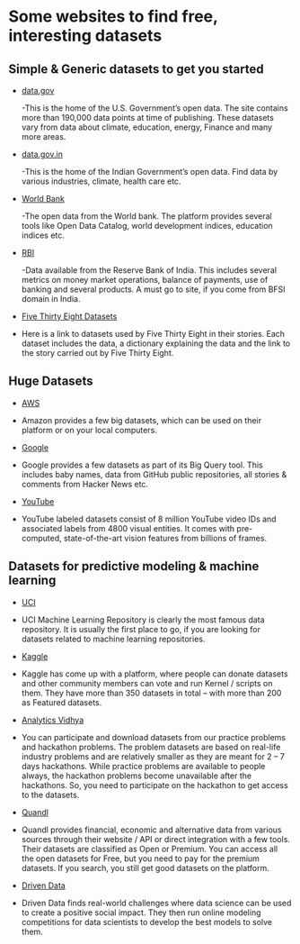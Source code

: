 # Some websites to find free, interesting datasets

## Simple & Generic datasets to get you started

* [data.gov](https://www.data.gov)

  -This is the home of the U.S. Government’s open data. The site contains more than 190,000 data points at time of publishing. 
These datasets vary from data about climate, education, energy, Finance and many more areas.

* [data.gov.in](https://data.gov.in)

  -This is the home of the Indian Government’s open data. Find data by various industries, climate, health care etc.

* [World Bank](https://data.worldbank.org)

  -The open data from the World bank. The platform provides several tools like Open Data Catalog, world development indices, education indices etc.

* [RBI](https://rbi.org.in/Scripts/Statistics.aspx)

  -Data available from the Reserve Bank of India. This includes several metrics on money market operations, balance of payments, use of banking and several products. A must go to site, if you come from BFSI domain in India.

* [Five Thirty Eight Datasets](https://github.com/fivethirtyeight/data)

- Here is a link to datasets used by Five Thirty Eight in their stories. Each dataset includes the data, a dictionary explaining the data and the link to the story carried out by Five Thirty Eight.

## Huge Datasets

* [AWS](https://registry.opendata.aws)

- Amazon provides a few big datasets, which can be used on their platform or on your local computers.

* [Google](https://cloud.google.com/bigquery/public-data/)

- Google provides a few datasets as part of its Big Query tool. This includes baby names, data from GitHub public repositories, all stories & comments from Hacker News etc.

* [YouTube](https://research.google.com/youtube8m/)

- YouTube labeled datasets consist of 8 million YouTube video IDs and associated labels from 4800 visual entities. It comes with pre-computed, state-of-the-art vision features from billions of frames.

## Datasets for predictive modeling & machine learning

* [UCI](https://archive.ics.uci.edu/ml/index.php)

- UCI Machine Learning Repository is clearly the most famous data repository. It is usually the first place to go, if you are looking for datasets related to machine learning repositories. 

* [Kaggle](https://www.kaggle.com/datasets)

- Kaggle has come up with a platform, where people can donate datasets and other community members can vote and run Kernel / scripts on them. They have more than 350 datasets in total – with more than 200 as Featured datasets. 

* [Analytics Vidhya](https://datahack.analyticsvidhya.com/contest/all/)

- You can participate and download datasets from our practice problems and hackathon problems. The problem datasets are based on real-life industry problems and are relatively smaller as they are meant for 2 – 7 days hackathons. While practice problems are available to people always, the hackathon problems become unavailable after the hackathons. So, you need to participate on the hackathon to get access to the datasets.

* [Quandl](https://www.quandl.com)

- Quandl provides financial, economic and alternative data from various sources through their website / API or direct integration with a few tools. Their datasets are classified as Open or Premium. You can access all the open datasets for Free, but you need to pay for the premium datasets. If you search, you still get good datasets on the platform.

* [Driven Data](https://www.drivendata.org)

- Driven Data finds real-world challenges where data science can be used to create a positive social impact. They then run online modeling competitions for data scientists to develop the best models to solve them.


